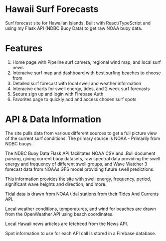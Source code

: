 # Hawaii Surf Forecasts

Surf forecast site for Hawaiian Islands. Built with React/TypeScript and using my Flask API (NDBC Buoy Data) to get raw NOAA buoy data.

# Features
1. Home page with Pipeline surf camera, regional wind map, and local surf news
2. Interacive surf map and dashboard with best surfing beaches to choose from
3. Detailed surf forecast with local swell and weather information
4. Interacive charts for swell energy, tides, and 2 week surf forecasts
5. Secure sign up and login with Firebase Auth
6. Favorites page to quickly add and access chosen surf spots

# API & Data Information

The site pulls data from various different sources to get a full picture view of the current surf conditions. The primary source is NOAA - Primarily from NDBC buoys.

The NDBC Buoy Data Flask API facilitates NOAA CSV and .Bull document parsing, giving current buoy datasets, raw spectral data providing the swell energy and frequency of different swell groups, and Wave Watcher 3 forecast data from NOAAs GFS model providing future swell predictions.

This information provides the site with swell energy, frequency, period, significant wave heights and direction, and more. 

Tidal data is drawn from NOAA tidal stations from their Tides And Currents API.

Local weather conditions, temperatures, and wind for beaches are drawn from the OpenWeather API using beach coordinates.

Local Hawaii news articles are fetcheed from the News API.

Spot information to use for each API call is stored in a Firebase database.
